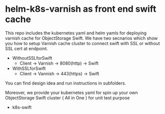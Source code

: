 # helm-k8s-varnish as front end swift cache
This repo includes the kubernetes yaml and helm yamls for deploying varnish cache for ObjectStorage Swift.
We have two secnarios which show you how to setup Varnish cache cluster to connect swift with SSL or without SSL cert at endpoint.
 * WithoutSSLforSwift
   * Client -> Varnish -> 8080(http) -> Swift
 * WithSSLforSwift
   * Client -> Vannish -> 443(https) -> Swift

You can find design idea and run instructions in subfolders.

Moreover, we provide your kubernetes yaml for spin up your own ObjectStorage Swift cluster ( All in One ) for unit test purpose
 * k8s-swift
